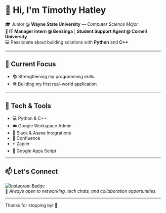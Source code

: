 # 👋 Hi, I'm Timothy Hatley

🎓 Junior @ **Wayne State University** — *Computer Science Major*  
💼 **IT Manager Intern @ Benzinga** | **Student Support Agent @ Cornell University**  
💻 Passionate about building solutions with **Python** and **C++**

---

## 🚀 Current Focus

- 📚 Strengthening my programming skills  
- 🛠️ Building my first real-world application  

---

## 🧰 Tech & Tools

- 💻 Python & C++  
- ☁️ Google Workspace Admin  
- 🔄 Slack & Asana Integrations  
- 📘 Confluence  
- ⚡ Zapier  
- 🧩 Google Apps Script  

---

## 📫 Let's Connect

[![Instagram Badge](https://img.shields.io/badge/@timmyhatty-%23E4405F.svg?style=flat&logo=instagram&logoColor=white&link=https://www.instagram.com/timmyhatty/)](https://www.instagram.com/timmyhatty/)  
💬 *Always open to networking, tech chats, and collaboration opportunities.*

---

Thanks for stopping by! 🙏

